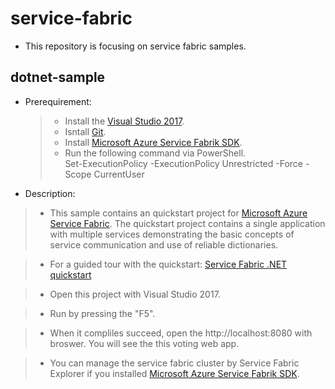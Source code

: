 # service-fabric

* This repository is focusing on service fabric samples.

## dotnet-sample
* Prerequirement:
    >* Install the [Visual Studio 2017](https://www.visualstudio.com/).
    >* Isntall [Git](https://git-scm.com/).
    >* Install [Microsoft Azure Service Fabrik SDK](http://www.microsoft.com/web/handlers/webpi.ashx?command=getinstallerredirect&appid=MicrosoftAzure-ServiceFabric-CoreSDK).
    >* Run the following command via PowerShell.
        </br> Set-ExecutionPolicy -ExecutionPolicy Unrestricted -Force -Scope CurrentUser
    

* Description:
>* This sample contains an quickstart project for [Microsoft Azure Service Fabric](https://azure.microsoft.com/services/service-fabric/). The quickstart project contains a single application with multiple services demonstrating the basic concepts of service communication and use of reliable dictionaries.

>* For a guided tour with the quickstart:
[Service Fabric .NET quickstart](https://docs.microsoft.com/en-us/azure/service-fabric/service-fabric-quickstart-dotnet)

>* Open this project with Visual Studio 2017.

>* Run by pressing the "F5".

>* When it compliles succeed, open the http://localhost:8080 with broswer. You will see the this voting web app.

>* You can manage the service fabric cluster by Service Fabric Explorer if you installed [Microsoft Azure Service Fabrik SDK](http://www.microsoft.com/web/handlers/webpi.ashx?command=getinstallerredirect&appid=MicrosoftAzure-ServiceFabric-CoreSDK).
